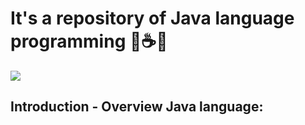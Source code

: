 # It's a repository of Java language programming 📕☕🔢
<img src="https://cryptoid.com.br/wp-content/uploads/2017/03/java_capa-1440x564_c.jpg"/>

## Introduction - Overview Java language:

